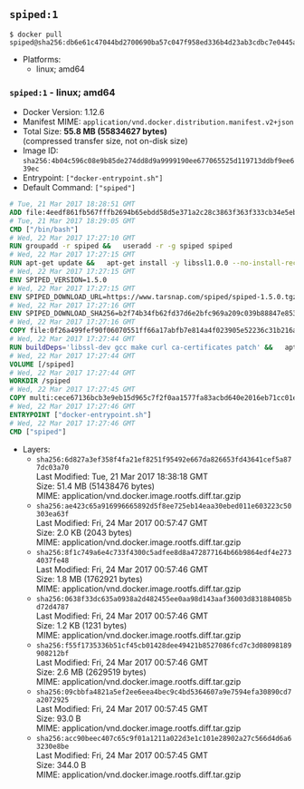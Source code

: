 ## `spiped:1`

```console
$ docker pull spiped@sha256:db6e61c47044bd2700690ba57c047f958ed336b4d23ab3cdbc7e0445ad04e9bd
```

-	Platforms:
	-	linux; amd64

### `spiped:1` - linux; amd64

-	Docker Version: 1.12.6
-	Manifest MIME: `application/vnd.docker.distribution.manifest.v2+json`
-	Total Size: **55.8 MB (55834627 bytes)**  
	(compressed transfer size, not on-disk size)
-	Image ID: `sha256:4b04c596c08e9b85de274dd8d9a9999190ee677065525d119713ddbf9ee639ec`
-	Entrypoint: `["docker-entrypoint.sh"]`
-	Default Command: `["spiped"]`

```dockerfile
# Tue, 21 Mar 2017 18:28:51 GMT
ADD file:4eedf861fb567fffb2694b65ebdd58d5e371a2c28c3863f363f333cb34e5eb7b in / 
# Tue, 21 Mar 2017 18:29:05 GMT
CMD ["/bin/bash"]
# Wed, 22 Mar 2017 17:27:10 GMT
RUN groupadd -r spiped &&	useradd -r -g spiped spiped
# Wed, 22 Mar 2017 17:27:15 GMT
RUN apt-get update &&	apt-get install -y libssl1.0.0 --no-install-recommends &&	rm -rf /var/lib/apt/lists/*
# Wed, 22 Mar 2017 17:27:15 GMT
ENV SPIPED_VERSION=1.5.0
# Wed, 22 Mar 2017 17:27:15 GMT
ENV SPIPED_DOWNLOAD_URL=https://www.tarsnap.com/spiped/spiped-1.5.0.tgz
# Wed, 22 Mar 2017 17:27:16 GMT
ENV SPIPED_DOWNLOAD_SHA256=b2f74b34fb62fd37d6e2bfc969a209c039b88847e853a49e91768dec625facd7
# Wed, 22 Mar 2017 17:27:16 GMT
COPY file:0f26a499fef90f06070551ff66a17abfb7e814a4f023905e52236c31b216a7bb in /0001-Fix-docker-stop-issue.patch 
# Wed, 22 Mar 2017 17:27:44 GMT
RUN buildDeps='libssl-dev gcc make curl ca-certificates patch' &&	apt-get update && apt-get install -y $buildDeps --no-install-recommends &&	rm -rf /var/lib/apt/lists/* &&	curl -fsSL "$SPIPED_DOWNLOAD_URL" -o spiped.tar.gz &&	echo "$SPIPED_DOWNLOAD_SHA256 spiped.tar.gz" |sha256sum -c - &&	mkdir -p /usr/local/src/spiped &&	tar xzf "spiped.tar.gz" -C /usr/local/src/spiped --strip-components=1 &&	rm "spiped.tar.gz" &&	patch -p1 -d /usr/local/src/spiped/ < /0001-Fix-docker-stop-issue.patch &&	make -C /usr/local/src/spiped &&	make -C /usr/local/src/spiped install &&	rm -rf /usr/local/src/spiped &&	apt-get purge -y --auto-remove $buildDeps
# Wed, 22 Mar 2017 17:27:44 GMT
VOLUME [/spiped]
# Wed, 22 Mar 2017 17:27:44 GMT
WORKDIR /spiped
# Wed, 22 Mar 2017 17:27:45 GMT
COPY multi:cece67136bcb3e9eb15d965c7f2f0aa1577fa83acbd640e2016eb71cc01e0cfa in /usr/local/bin/ 
# Wed, 22 Mar 2017 17:27:46 GMT
ENTRYPOINT ["docker-entrypoint.sh"]
# Wed, 22 Mar 2017 17:27:46 GMT
CMD ["spiped"]
```

-	Layers:
	-	`sha256:6d827a3ef358f4fa21ef8251f95492e667da826653fd43641cef5a877dc03a70`  
		Last Modified: Tue, 21 Mar 2017 18:38:18 GMT  
		Size: 51.4 MB (51438476 bytes)  
		MIME: application/vnd.docker.image.rootfs.diff.tar.gzip
	-	`sha256:ae423c65a916996665892d5f8ee725eb14eaa30ebed011e603223c50303ea63f`  
		Last Modified: Fri, 24 Mar 2017 00:57:47 GMT  
		Size: 2.0 KB (2043 bytes)  
		MIME: application/vnd.docker.image.rootfs.diff.tar.gzip
	-	`sha256:8f1c749a6e4c733f4300c5adfee8d8a472877164b66b9864edf4e2734037fe48`  
		Last Modified: Fri, 24 Mar 2017 00:57:46 GMT  
		Size: 1.8 MB (1762921 bytes)  
		MIME: application/vnd.docker.image.rootfs.diff.tar.gzip
	-	`sha256:0638f33dc635a0938a2d482455ee0aa98d143aaf36003d831884085bd72d4787`  
		Last Modified: Fri, 24 Mar 2017 00:57:46 GMT  
		Size: 1.2 KB (1231 bytes)  
		MIME: application/vnd.docker.image.rootfs.diff.tar.gzip
	-	`sha256:f55f1735336b51cf45cb01428dee49421b8527086fcd7c3d08098189908212bf`  
		Last Modified: Fri, 24 Mar 2017 00:57:46 GMT  
		Size: 2.6 MB (2629519 bytes)  
		MIME: application/vnd.docker.image.rootfs.diff.tar.gzip
	-	`sha256:09cbbfa4821a5ef2ee6eea4bec9c4bd5364607a9e7594efa30890cd7a2072925`  
		Last Modified: Fri, 24 Mar 2017 00:57:45 GMT  
		Size: 93.0 B  
		MIME: application/vnd.docker.image.rootfs.diff.tar.gzip
	-	`sha256:acc90beec407c65c9f01a1211a022d3e1c101e28902a27c566d4d6a63230e8be`  
		Last Modified: Fri, 24 Mar 2017 00:57:45 GMT  
		Size: 344.0 B  
		MIME: application/vnd.docker.image.rootfs.diff.tar.gzip
